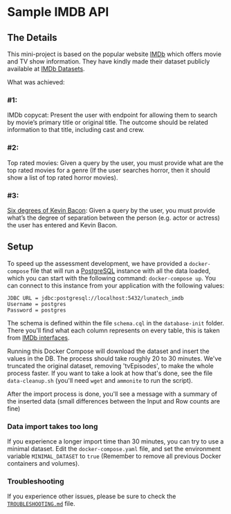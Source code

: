 # Sample IMDB API

## The Details
This mini-project is based on the popular website [IMDb](https://www.imdb.com/)
which offers movie and TV show information. They have kindly made their dataset
publicly available at [IMDb Datasets](https://www.imdb.com/interfaces/). 

What was achieved:

### #1:

IMDb copycat: Present the user with endpoint for allowing them to search by
movie’s primary title or original title. The outcome should be related
information to that title, including cast and crew.

### #2:

Top rated movies: Given a query by the user, you must provide what are the top
rated movies for a genre (If the user searches horror, then it should show a
list of top rated horror movies).

### #3:

[Six degrees of Kevin
Bacon](https://en.wikipedia.org/wiki/Six_Degrees_of_Kevin_Bacon): Given a query
by the user, you must provide what’s the degree of separation between the person
(e.g. actor or actress) the user has entered and Kevin Bacon. 

## Setup

To speed up the assessment development, we have provided a `docker-compose` file that
will run a [PostgreSQL](https://www.postgresql.org/) instance with all the data loaded,
which you can start with the following command: `docker-compose up`. You can connect to
this instance from your application with the following values:

```
JDBC URL = jdbc:postgresql://localhost:5432/lunatech_imdb
Username = postgres
Password = postgres
```

The schema is defined within the file `schema.cql` in the `database-init` folder. There
you'll find what each column represents on every table, this is taken from
[IMDb interfaces](https://www.imdb.com/interfaces/).

Running this Docker Compose will download the dataset and insert the values in the DB.
The process should take roughly 20 to 30 minutes. We've truncated the original dataset,
removing 'tvEpisodes', to make the whole process faster. If you want to take a look at
how that's done, see the file `data-cleanup.sh` (you'll need `wget` and `ammonite` to
run the script).

After the import process is done, you'll see a message with a summary of the inserted
data (small differences between the Input and Row counts are fine)

### Data import takes too long

If you experience a longer import time than 30 minutes, you can try to use a minimal
dataset. Edit the `docker-compose.yaml` file, and set the environment variable `MINIMAL_DATASET`
to `true` (Remember to remove all previous Docker containers and volumes).

### Troubleshooting

If you experience other issues, please be sure to check the [`TROUBLESHOOTING.md`](TROUBLESHOOTING.md)
file.
